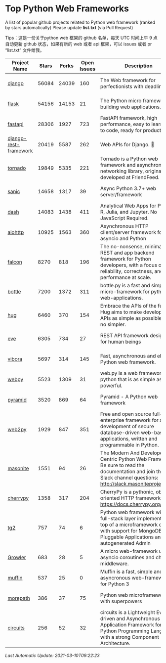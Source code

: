 # Top Python Web Frameworks
A list of popular github projects related to Python web framework (ranked by stars automatically)
Please update **list.txt** (via Pull Request)

Tips：这是一份关于python web 框架的 github 名单，每天 UTC 时间上午 9 点自动更新 github 状态，如果有新的 web 或者 api 框架，可以 issues 或者 pr “list.txt” 文件给我。

| Project Name | Stars | Forks | Open Issues | Description | Last Commit |
| ------------ | ----- | ----- | ----------- | ----------- | ----------- |
| [django](https://github.com/django/django) | 56084 | 24039 | 160 | The Web framework for perfectionists with deadlines. | 2021-03-10 08:29:05 |
| [flask](https://github.com/pallets/flask) | 54156 | 14153 | 21 | The Python micro framework for building web applications. | 2021-03-08 18:15:26 |
| [fastapi](https://github.com/tiangolo/fastapi) | 28306 | 1927 | 723 | FastAPI framework, high performance, easy to learn, fast to code, ready for production | 2021-03-01 19:02:33 |
| [django-rest-framework](https://github.com/encode/django-rest-framework) | 20419 | 5587 | 262 | Web APIs for Django. 🎸 | 2021-03-10 09:02:38 |
| [tornado](https://github.com/tornadoweb/tornado) | 19849 | 5335 | 221 | Tornado is a Python web framework and asynchronous networking library, originally developed at FriendFeed. | 2021-02-04 02:40:24 |
| [sanic](https://github.com/sanic-org/sanic) | 14658 | 1317 | 39 | Async Python 3.7+ web server/framework | Build fast. Run fast. | 2021-03-10 09:19:38 |
| [dash](https://github.com/plotly/dash) | 14083 | 1438 | 411 | Analytical Web Apps for Python, R, Julia, and Jupyter. No JavaScript Required. | 2021-03-08 15:13:34 |
| [aiohttp](https://github.com/aio-libs/aiohttp) | 10925 | 1563 | 360 | Asynchronous HTTP client/server framework for asyncio and Python | 2021-03-06 21:43:41 |
| [falcon](https://github.com/falconry/falcon) | 8270 | 818 | 196 | The no-nonsense, minimalist REST and app backend framework for Python developers, with a focus on reliability, correctness, and performance at scale. | 2021-03-09 03:17:42 |
| [bottle](https://github.com/bottlepy/bottle) | 7200 | 1372 | 311 | bottle.py is a fast and simple micro-framework for python web-applications. | 2021-01-01 15:17:44 |
| [hug](https://github.com/hugapi/hug) | 6460 | 370 | 154 | Embrace the APIs of the future. Hug aims to make developing APIs as simple as possible, but no simpler. | 2020-08-10 05:07:26 |
| [eve](https://github.com/pyeve/eve) | 6305 | 734 | 27 | REST API framework designed for human beings | 2021-03-06 08:49:11 |
| [vibora](https://github.com/vibora-io/vibora) | 5697 | 314 | 145 | Fast, asynchronous and elegant Python web framework. | 2019-02-11 10:54:12 |
| [webpy](https://github.com/webpy/webpy) | 5523 | 1309 | 31 | web.py is a web framework for python that is as simple as it is powerful.  | 2021-03-03 00:03:19 |
| [pyramid](https://github.com/Pylons/pyramid) | 3520 | 869 | 64 | Pyramid - A Python web framework | 2021-03-01 03:25:52 |
| [web2py](https://github.com/web2py/web2py) | 1929 | 847 | 351 | Free and open source full-stack enterprise framework for agile development of secure database-driven web-based applications, written and programmable in Python. | 2021-03-03 06:47:33 |
| [masonite](https://github.com/MasoniteFramework/masonite) | 1551 | 94 | 26 | The Modern And Developer Centric Python Web Framework. Be sure to read the documentation and join the Slack channel questions: http://slack.masoniteproject.com | 2021-03-03 16:16:08 |
| [cherrypy](https://github.com/cherrypy/cherrypy) | 1358 | 317 | 204 | CherryPy is a pythonic, object-oriented HTTP framework.      https://docs.cherrypy.org/ | 2021-01-17 23:39:22 |
| [tg2](https://github.com/TurboGears/tg2) | 757 | 74 | 6 | Python web framework with full-stack layer implemented on top of a microframework core with support for MongoDB, Pluggable Applications and autogenerated Admin | 2020-10-08 07:18:07 |
| [Growler](https://github.com/pyGrowler/Growler) | 683 | 28 | 5 | A micro web-framework using asyncio coroutines and chained middleware. | 2020-03-08 07:51:41 |
| [muffin](https://github.com/klen/muffin) | 537 | 25 | 0 | Muffin is a fast, simple and asyncronous web-framework for Python 3 | 2021-03-09 11:19:40 |
| [morepath](https://github.com/morepath/morepath) | 386 | 37 | 75 | Python web microframework with superpowers | 2021-01-23 15:04:22 |
| [circuits](https://github.com/circuits/circuits) | 256 | 52 | 32 | circuits is a Lightweight Event driven and Asynchronous Application Framework for the Python Programming Language with a strong Component Architecture. | 2020-12-16 08:37:47 |

*Last Automatic Update: 2021-03-10T09:22:23*